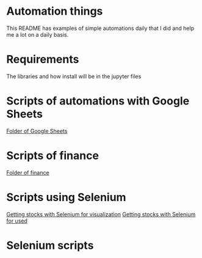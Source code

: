 # Automation things

This README has examples of simple automations daily that I did and help me a lot on a daily basis.

# Requirements

The libraries and how install will be in the jupyter files

# Scripts of automations with Google Sheets

[Folder of Google Sheets](https://github.com/iazzari1995/iazzari_scripts/tree/master/googleSheet)

# Scripts of finance

[Folder of finance](https://github.com/iazzari1995/iazzari_scripts/tree/master/financialScripts)

# Scripts using Selenium

[Getting stocks with Selenium for visualization](https://nbviewer.jupyter.org/github/iazzari1995/iazzari_scripts/blob/master/financialScripts/getStockHistoricalValuesWithSelenium.ipynb)
[Getting stocks with Selenium for used](https://github.com/iazzari1995/iazzari_scripts/blob/master/financialScripts/getStockHistoricalValuesWithSelenium.ipynb)

# Selenium scripts
